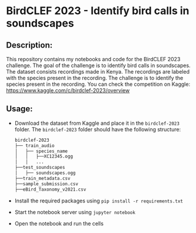 # BirdCLEF 2023 - Identify bird calls in soundscapes

## Description:

This repository contains my notebooks and code for the BirdCLEF 2023 challenge. The goal of the challenge is to identify bird calls in soundscapes. The dataset consists recordings made in Kenya. The recordings are labeled with the species present in the recording. The challenge is to identify the species present in the recording. You can check the competition on  Kaggle: https://www.kaggle.com/c/birdclef-2023/overview

## Usage:

* Download the dataset from Kaggle and place it in the `birdclef-2023` folder. The `birdclef-2023` folder should have the following structure:

    ```bash
    birdclef-2023
    ├── train_audio
    │   ├── species_name
    │   │   ├──XC12345.ogg
    │   │   ...
    ├──test_soundscapes
    │   ├── soundscapes.ogg
    ├──train_metadata.csv
    ├──sample_submission.csv
    ├──eBird_Taxonomy_v2021.csv
    ```
  
* Install the required packages using `pip install -r requirements.txt`
* Start the notebook server using `jupyter notebook`
* Open the notebook and run the cells

